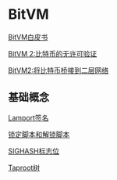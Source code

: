 # BitVM
[BitVM白皮书](https://github.com/tanZiWen/BitVM/blob/master/BitVM%E7%99%BD%E7%9A%AE%E4%B9%A6.md)

[BitVM 2:比特币的无许可验证](https://github.com/tanZiWen/BitVM/blob/master/BitVM%202%3A%E6%AF%94%E7%89%B9%E5%B8%81%E7%9A%84%E6%97%A0%E8%AE%B8%E5%8F%AF%E9%AA%8C%E8%AF%81.md
)

[BitVM2:将比特币桥接到二层网络](https://github.com/tanZiWen/BitVM/blob/master/BitVM2%3A%E5%B0%86%E6%AF%94%E7%89%B9%E5%B8%81%E6%A1%A5%E6%8E%A5%E5%88%B0%E4%BA%8C%E5%B1%82%E7%BD%91%E7%BB%9C.md)

## 基础概念
[Lamport签名](https://github.com/tanZiWen/BitVM/blob/master/Lamport%20%E7%AD%BE%E5%90%8D.md)

[锁定脚本和解锁脚本](https://github.com/tanZiWen/BitVM/blob/master/%E9%94%81%E5%AE%9A%E8%84%9A%E6%9C%AC%E5%92%8C%E8%A7%A3%E9%94%81%E8%84%9A%E6%9C%AC.md)

[SIGHASH标志位](https://github.com/tanZiWen/BitVM/blob/master/SIGHASH%E6%A0%87%E5%BF%97.md)

[Taproot树](https://github.com/tanZiWen/BitVM/blob/master/Taproot.md)
